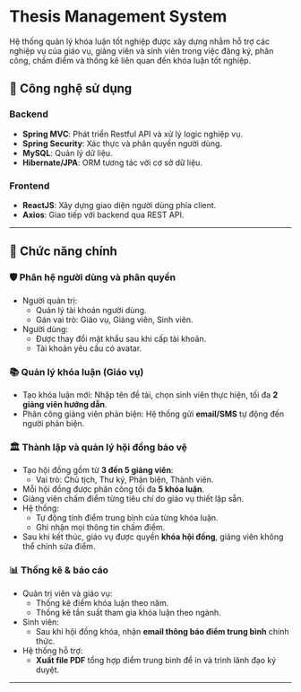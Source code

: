 # Thesis Management System

Hệ thống quản lý khóa luận tốt nghiệp được xây dựng nhằm hỗ trợ các nghiệp vụ của giáo vụ, giảng viên và sinh viên trong việc đăng ký, phân công, chấm điểm và thống kê liên quan đến khóa luận tốt nghiệp.

## 🧰 Công nghệ sử dụng

### Backend
- **Spring MVC**: Phát triển Restful API và xử lý logic nghiệp vụ.
- **Spring Security**: Xác thực và phân quyền người dùng.
- **MySQL**: Quản lý dữ liệu.
- **Hibernate/JPA**: ORM tương tác với cơ sở dữ liệu.

### Frontend
- **ReactJS**: Xây dựng giao diện người dùng phía client.
- **Axios**: Giao tiếp với backend qua REST API.

---

## 📌 Chức năng chính

### 🛡️ Phân hệ người dùng và phân quyền
- Người quản trị:
  - Quản lý tài khoản người dùng.
  - Gán vai trò: Giáo vụ, Giảng viên, Sinh viên.
- Người dùng:
  - Được thay đổi mật khẩu sau khi cấp tài khoản.
  - Tài khoản yêu cầu có avatar.
  
### 📚 Quản lý khóa luận (Giáo vụ)
- Tạo khóa luận mới: Nhập tên đề tài, chọn sinh viên thực hiện, tối đa **2 giảng viên hướng dẫn**.
- Phân công giảng viên phản biện: Hệ thống gửi **email/SMS** tự động đến người phản biện.
  
### 🏛️ Thành lập và quản lý hội đồng bảo vệ
- Tạo hội đồng gồm từ **3 đến 5 giảng viên**:
  - Vai trò: Chủ tịch, Thư ký, Phản biện, Thành viên.
- Mỗi hội đồng được phân công tối đa **5 khóa luận**.
- Giảng viên chấm điểm từng tiêu chí do giáo vụ thiết lập sẵn.
- Hệ thống:
  - Tự động tính điểm trung bình của từng khóa luận.
  - Ghi nhận mọi thông tin chấm điểm.
- Sau khi kết thúc, giáo vụ được quyền **khóa hội đồng**, giảng viên không thể chỉnh sửa điểm.

### 📊 Thống kê & báo cáo
- Quản trị viên và giáo vụ:
  - Thống kê điểm khóa luận theo năm.
  - Thống kê tần suất tham gia khóa luận theo ngành.
- Sinh viên:
  - Sau khi hội đồng khóa, nhận **email thông báo điểm trung bình** chính thức.
- Hệ thống hỗ trợ:
  - **Xuất file PDF** tổng hợp điểm trung bình để in và trình lãnh đạo ký duyệt.

---
